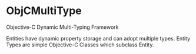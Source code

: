 ObjCMultiType
=============

Objective-C Dynamic Multi-Typing Framework

Entities have dynamic property storage and can adopt multiple types.
Entity Types are simple Objective-C Classes which subclass Entity.

